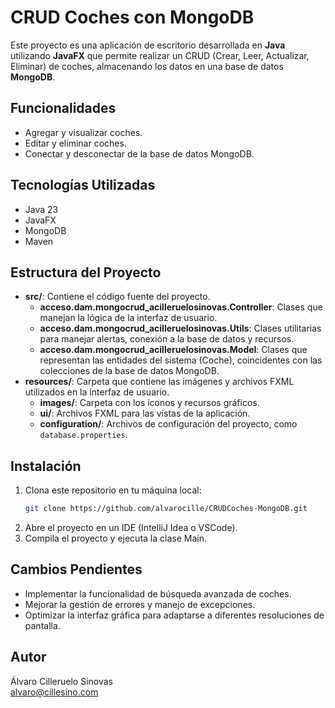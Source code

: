 # CRUD Coches con MongoDB
Este proyecto es una aplicación de escritorio desarrollada en **Java** utilizando **JavaFX** que permite realizar un CRUD (Crear, Leer, Actualizar, Eliminar) de coches, almacenando los datos en una base de datos **MongoDB**.

## Funcionalidades

- Agregar y visualizar coches.
- Editar y eliminar coches.
- Conectar y desconectar de la base de datos MongoDB.

## Tecnologías Utilizadas

- Java 23
- JavaFX
- MongoDB
- Maven

## Estructura del Proyecto

- **src/**: Contiene el código fuente del proyecto.
   - **acceso.dam.mongocrud_acilleruelosinovas.Controller**: Clases que manejan la lógica de la interfaz de usuario.
   - **acceso.dam.mongocrud_acilleruelosinovas.Utils**: Clases utilitarias para manejar alertas, conexión a la base de datos y recursos.
   - **acceso.dam.mongocrud_acilleruelosinovas.Model**: Clases que representan las entidades del sistema (Coche), coincidentes con las colecciones de la base de datos MongoDB.
- **resources/**: Carpeta que contiene las imágenes y archivos FXML utilizados en la interfaz de usuario.
   - **images/**: Carpeta con los íconos y recursos gráficos.
   - **ui/**: Archivos FXML para las vistas de la aplicación.
   - **configuration/**: Archivos de configuración del proyecto, como `database.properties`.

## Instalación

1. Clona este repositorio en tu máquina local:
   ```bash
   git clone https://github.com/alvarocille/CRUDCoches-MongoDB.git
2. Abre el proyecto en un IDE (IntelliJ Idea o VSCode).
3. Compila el proyecto y ejecuta la clase Main.

## Cambios Pendientes
- Implementar la funcionalidad de búsqueda avanzada de coches.
- Mejorar la gestión de errores y manejo de excepciones.
- Optimizar la interfaz gráfica para adaptarse a diferentes resoluciones de pantalla.

## Autor

Álvaro Cilleruelo Sinovas   
alvaro@cillesino.com
